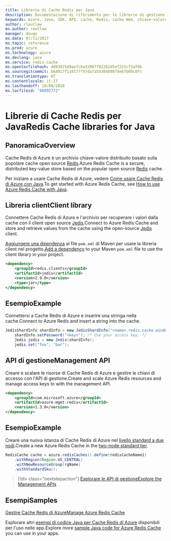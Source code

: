 ```yaml
---
title: Librerie di Cache Redis per Java
description: Documentazione di riferimento per le librerie di gestione e client Java per Cache Redis
keywords: Azure, Java, SDK, API, cache, Redis, cache Web, chiave-valore, in memoria
author: rloutlaw
ms.author: routlaw
manager: douge
ms.date: 07/11/2017
ms.topic: reference
ms.prod: azure
ms.technology: azure
ms.devlang: java
ms.service: redis-cache
ms.openlocfilehash: dd03825d9ae7cba32087f92262d5ef213cf3af0b
ms.sourcegitcommit: b64017f119177f97da7a5930489874e67b09c0fc
ms.translationtype: HT
ms.contentlocale: it-IT
ms.lasthandoff: 10/09/2018
ms.locfileid: "48892772"
---
```

# <a name="redis-cache-libraries-for-java"></a><span data-ttu-id="d4842-104">Librerie di Cache Redis per Java</span><span class="sxs-lookup"><span data-stu-id="d4842-104">Redis Cache libraries for Java</span></span>

## <a name="overview"></a><span data-ttu-id="d4842-105">Panoramica</span><span class="sxs-lookup"><span data-stu-id="d4842-105">Overview</span></span>

<span data-ttu-id="d4842-106">Cache Redis di Azure è un archivio chiave-valore distribuito basato sulla popolare cache open source [Redis](https://redis.io/).</span><span class="sxs-lookup"><span data-stu-id="d4842-106">Azure Redis Cache is a secure, distributed key-value store based on the popular open source [Redis](https://redis.io/) cache.</span></span> 

<span data-ttu-id="d4842-107">Per iniziare a usare Cache Redis di Azure, vedere [Come usare Cache Redis di Azure con Java](/azure/redis-cache/cache-java-get-started).</span><span class="sxs-lookup"><span data-stu-id="d4842-107">To get started with Azure Redis Cache, see [How to use Azure Redis Cache with Java](/azure/redis-cache/cache-java-get-started).</span></span>

## <a name="client-library"></a><span data-ttu-id="d4842-108">Libreria client</span><span class="sxs-lookup"><span data-stu-id="d4842-108">Client library</span></span>

<span data-ttu-id="d4842-109">Connettere Cache Redis di Azure e l'archivio per recuperare i valori dalla cache con il client open source [Jedis](https://github.com/xetorthio/jedis).</span><span class="sxs-lookup"><span data-stu-id="d4842-109">Connect to Azure Redis Cache and store and retrieve values from the cache using the open-source [Jedis](https://github.com/xetorthio/jedis) client.</span></span>  

<span data-ttu-id="d4842-110">[Aggiungere una dipendenza](https://maven.apache.org/guides/getting-started/index.html#How_do_I_use_external_dependencies) al file `pom.xml` di Maven per usare la libreria client nel progetto.</span><span class="sxs-lookup"><span data-stu-id="d4842-110">[Add a dependency](https://maven.apache.org/guides/getting-started/index.html#How_do_I_use_external_dependencies) to your Maven `pom.xml` file to use the client library in your project.</span></span>   

```XML
<dependency>
    <groupId>redis.clients</groupId>
    <artifactId>jedis</artifactId>
    <version>2.9.0</version>
    <type>jar</type>
</dependency>
```

## <a name="example"></a><span data-ttu-id="d4842-111">Esempio</span><span class="sxs-lookup"><span data-stu-id="d4842-111">Example</span></span>

<span data-ttu-id="d4842-112">Connettersi a Cache Redis di Azure e inserire una stringa nella cache.</span><span class="sxs-lookup"><span data-stu-id="d4842-112">Connect to Azure Redis and insert a string into the cache.</span></span>

```java
JedisShardInfo shardInfo = new JedisShardInfo("<name>.redis.cache.windows.net", 6380, useSsl);
    shardInfo.setPassword("<key>"); /* Use your access key. */
    Jedis jedis = new Jedis(shardInfo);
    jedis.set("foo", "bar");
```

## <a name="management-api"></a><span data-ttu-id="d4842-113">API di gestione</span><span class="sxs-lookup"><span data-stu-id="d4842-113">Management API</span></span>

<span data-ttu-id="d4842-114">Creare e scalare le risorse di Cache Redis di Azure e gestire le chiavi di accesso con l'API di gestione.</span><span class="sxs-lookup"><span data-stu-id="d4842-114">Create and scale Azure Redis resources and manage access keys to with the management API.</span></span>

```XML
<dependency>
    <groupId>com.microsoft.azure</groupId>
    <artifactId>azure-mgmt-redis</artifactId>
    <version>1.3.0</version>
</dependency>
```

## <a name="example"></a><span data-ttu-id="d4842-115">Esempio</span><span class="sxs-lookup"><span data-stu-id="d4842-115">Example</span></span>

<span data-ttu-id="d4842-116">Creare una nuova istanza di Cache Redis di Azure nel [livello standard a due nodi](https://azure.microsoft.com/services/cache/).</span><span class="sxs-lookup"><span data-stu-id="d4842-116">Create a new Azure Redis Cache in the [two-node standard tier](https://azure.microsoft.com/services/cache/).</span></span> 

```java
RedisCache cache = azure.redisCaches().define(redisCacheName1)
    .withRegion(Region.US_CENTRAL)
    .withNewResourceGroup(rgName)
    .withStandardSku();
```

> [!div class="nextstepaction"]
> [<span data-ttu-id="d4842-117">Esplorare le API di gestione</span><span class="sxs-lookup"><span data-stu-id="d4842-117">Explore the Management APIs</span></span>](/java/api/overview/azure/rediscache/management)

## <a name="samples"></a><span data-ttu-id="d4842-118">Esempi</span><span class="sxs-lookup"><span data-stu-id="d4842-118">Samples</span></span>

[<span data-ttu-id="d4842-119">Gestire Cache Redis di Azure</span><span class="sxs-lookup"><span data-stu-id="d4842-119">Manage Azure Redis Cache</span></span>](https://github.com/Azure-Samples/redis-java-manage-cache)   

<span data-ttu-id="d4842-120">Esplorare altri [esempi di codice Java per Cache Redis di Azure](https://azure.microsoft.com/resources/samples/?platform=java&term=redis) disponibili per l'uso nelle app.</span><span class="sxs-lookup"><span data-stu-id="d4842-120">Explore more [sample Java code for Azure Redis Cache](https://azure.microsoft.com/resources/samples/?platform=java&term=redis) you can use in your apps.</span></span>
